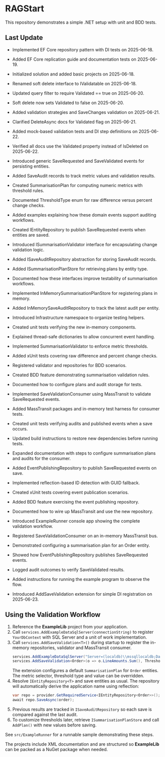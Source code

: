 # RAGStart

This repository demonstrates a simple .NET setup with unit and BDD tests.

## Last Update
- Implemented EF Core repository pattern with DI tests on 2025-06-18.
- Added EF Core replication guide and documentation tests on 2025-06-19.
- Initialized solution and added basic projects on 2025-06-18.
- Renamed soft delete interface to IValidatable on 2025-06-18.
- Updated query filter to require Validated == true on 2025-06-20.
- Soft delete now sets Validated to false on 2025-06-20.
- Added validation strategies and SaveChanges validation on 2025-06-21.
- Clarified DeleteAsync docs for Validated flag on 2025-06-21.
- Added mock-based validation tests and DI step definitions on 2025-06-22.

- Verified all docs use the Validated property instead of IsDeleted on 2025-06-22.
- Introduced generic SaveRequested<T> and SaveValidated<T> events for persisting entities.
- Added SaveAudit records to track metric values and validation results.
- Created SummarisationPlan<T> for computing numeric metrics with threshold rules.
- Documented ThresholdType enum for raw difference versus percent change checks.
- Added examples explaining how these domain events support auditing workflows.
- Created IEntityRepository<T> to publish SaveRequested events when entities are saved.
- Introduced ISummarisationValidator<T> interface for encapsulating change validation logic.
- Added ISaveAuditRepository abstraction for storing SaveAudit records.
- Added ISummarisationPlanStore for retrieving plans by entity type.
- Documented how these interfaces improve testability of summarisation workflows.
- Implemented InMemorySummarisationPlanStore for registering plans in memory.
- Added InMemorySaveAuditRepository to track the latest audit per entity.
- Introduced Infrastructure namespace to organize testing helpers.
- Created unit tests verifying the new in-memory components.
- Explained thread-safe dictionaries to allow concurrent event handling.
- Implemented SummarisationValidator<T> to enforce metric thresholds.
- Added xUnit tests covering raw difference and percent change checks.
- Registered validator and repositories for BDD scenarios.
- Created BDD feature demonstrating summarisation validation rules.
- Documented how to configure plans and audit storage for tests.
- Implemented SaveValidationConsumer<T> using MassTransit to validate SaveRequested events.
- Added MassTransit packages and in-memory test harness for consumer tests.
- Created unit tests verifying audits and published events when a save occurs.
- Updated build instructions to restore new dependencies before running tests.
- Expanded documentation with steps to configure summarisation plans and audits for the consumer.
- Added EventPublishingRepository<T> to publish SaveRequested events on save.
- Implemented reflection-based ID detection with GUID fallback.
- Created xUnit tests covering event publication scenarios.
- Added BDD feature exercising the event publishing repository.
- Documented how to wire up MassTransit and use the new repository.
- Introduced ExampleRunner console app showing the complete validation workflow.
- Registered SaveValidationConsumer on an in-memory MassTransit bus.
- Demonstrated configuring a summarisation plan for an Order entity.
- Showed how EventPublishingRepository publishes SaveRequested events.
- Logged audit outcomes to verify SaveValidated results.
- Added instructions for running the example program to observe the flow.
- Introduced AddSaveValidation extension for simple DI registration on 2025-06-23.

## Using the Validation Workflow

1. Reference the **ExampleLib** project from your application.
2. Call `services.AddExampleDataSqlServer(connectionString)` to register `YourDbContext` with SQL Server and a unit of work implementation.
3. Call `services.AddSaveValidation<T>()` during startup to register the in-memory repositories, validator and MassTransit consumer.
   ```csharp
   services.AddExampleDataSqlServer("Server=(localdb)\\mssqllocaldb;Database=Orders;");
   services.AddSaveValidation<Order>(o => o.LineAmounts.Sum(), ThresholdType.PercentChange, 0.5m);
   ```
   The extension configures a default `SummarisationPlan` for `Order` entities. The metric selector, threshold type and value can be overridden.
4. Resolve `IEntityRepository<T>` and save entities as usual. The repository will automatically derive the application name using reflection:
   ```csharp
   var repo = provider.GetRequiredService<IEntityRepository<Order>>();
   await repo.SaveAsync(order);
   ```
5. Previous results are tracked in `ISaveAuditRepository` so each save is compared against the last audit.
6. To customize thresholds later, retrieve `ISummarisationPlanStore` and call `AddPlan()` with new values before saving.

See `src/ExampleRunner` for a runnable sample demonstrating these steps.

The projects include XML documentation and are structured so **ExampleLib** can be packed as a NuGet package when needed.
